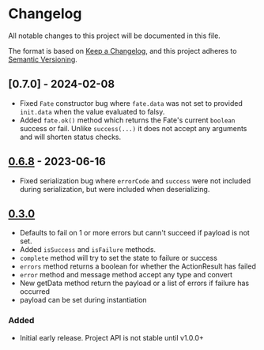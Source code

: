 # Changelog

All notable changes to this project will be documented in this file.

The format is based on [Keep a Changelog](https://keepachangelog.com/en/1.0.0/),
and this project adheres to [Semantic Versioning](https://semver.org/spec/v2.0.0.html).

## [0.7.0] - 2024-02-08
* Fixed `Fate` constructor bug where `fate.data` was not set to provided `init.data` when the value evaluated to falsy.
* Added `fate.ok()` method which returns the Fate's current `boolean` success or fail. Unlike `success(...)` it does not accept any arguments and will shorten status checks.


## [0.6.8] - 2023-06-16
* Fixed serialization bug where `errorCode` and `success` were not included during serialization, but were included when deserializing.


## [0.3.0]
* Defaults to fail on 1 or more errors but cann't succeed if payload is not set.
* Added `isSuccess` and `isFailure` methods.
* `complete` method will try to set the state to failure or success
* `errors` method returns a boolean for whether the ActionResult has failed
* `error` method and message method accept any type and convert
* New getData method return the payload or a list of errors if failure has occurred
* payload can be set during instantiation


### Added
-   Initial early release. Project API is not stable until v1.0.0+

[0.6.8]: https://github.com/toreda/action-result/compare/v0.3.0...v0.6.8
[0.3.0]: https://github.com/toreda/action-result/compare/v0.1.0...v0.3.0
[0.1.0]: https://github.com/toreda/action-result/compare/v0.0.0...v0.1.0
[unreleased]: https://github.com/toreda/action-result/compare/v0.0.0...HEAD
